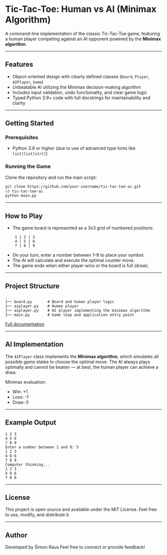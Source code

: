 # Tic-Tac-Toe: Human vs AI (Minimax Algorithm)

A command-line implementation of the classic Tic-Tac-Toe game, featuring a human player competing against an AI opponent powered by the **Minimax algorithm**.

---

## Features

- Object-oriented design with clearly defined classes (`Board`, `Player`, `AIPlayer`, `Game`)
- Unbeatable AI utilizing the Minimax decision-making algorithm
- Includes input validation, undo functionality, and clear game logic
- Typed Python 3.9+ code with full docstrings for maintainability and clarity

---

## Getting Started

### Prerequisites

- Python 3.9 or higher (due to use of advanced type hints like `list[list[str]]`)

### Running the Game

Clone the repository and run the main script:

```bash
git clone https://github.com/your-username/tic-tac-toe-ai.git
cd tic-tac-toe-ai
python main.py
```

---

## How to Play

- The game board is represented as a 3x3 grid of numbered positions:
  ```
   1 | 2 | 3
   4 | 5 | 6
   7 | 8 | 9
  ```
- On your turn, enter a number between 1–9 to place your symbol.
- The AI will calculate and execute the optimal counter move.
- The game ends when either player wins or the board is full (draw).

---

## Project Structure

```
.
├── board.py       # Board and human player logic
├── aiplayer.py    # Human player
├── aiplayer.py    # AI player implementing the minimax algorithm
├── main.py        # Game loop and application entry point
```

[Full documentation](https://github.com/ArsuMinSo/OXOgame/wiki/Tic‐Tac‐Toe-with-AI-(Minimax))

---

## AI Implementation

The `AIPlayer` class implements the **Minimax algorithm**, which simulates all possible game states to choose the optimal move. The AI always plays optimally and cannot be beaten — at best, the human player can achieve a draw.

Minimax evaluation:
- Win: +1  
- Loss: -1  
- Draw: 0

---

## Example Output

```
1 2 3
4 5 6
7 8 9
Enter a number between 1 and 9: 5
1 2 3
4 O 6
7 8 9
Computer thinking...
1 2 3
X O 6
7 8 9
```

---

## License

This project is open source and available under the MIT License. Feel free to use, modify, and distribute it.

---

## Author

Developed by Šimon Raus 
Feel free to connect or provide feedback!
